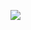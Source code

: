 ![](https://camo.githubusercontent.com/d61592fc3b224a31874aa62dd609e42adca6c06c/68747470733a2f2f6c68332e676f6f676c6575736572636f6e74656e742e636f6d2f6352745f486a6b65744278464c583732446c54436243496e6c414e324248426e4c3862574837315a4d673d773637392d683334332d6e6f)
